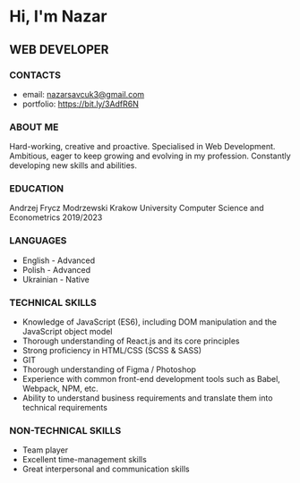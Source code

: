 # Hi, I'm Nazar

## WEB DEVELOPER

### CONTACTS

- email: nazarsavcuk3@gmail.com
- portfolio: https://bit.ly/3AdfR6N

### ABOUT ME

Hard-working, creative and proactive.
Specialised in Web Development. Ambitious,
eager to keep growing and evolving in my
profession. Constantly developing new skills
and abilities.

### EDUCATION

Andrzej Frycz Modrzewski Krakow University
Computer Science and Econometrics
2019/2023

### LANGUAGES

- English - Advanced
- Polish - Advanced
- Ukrainian - Native

### TECHNICAL SKILLS

- Knowledge of JavaScript (ES6), including DOM
  manipulation and the JavaScript object model
- Thorough understanding of React.js and its
  core principles
- Strong proficiency in HTML/CSS (SCSS &
  SASS)
- GIT
- Thorough understanding of Figma / Photoshop
- Experience with common front-end
  development tools such as Babel, Webpack,
  NPM, etc.
- Ability to understand business requirements
  and translate them into technical requirements

### NON-TECHNICAL SKILLS

- Team player
- Excellent time-management skills
- Great interpersonal and communication skills
